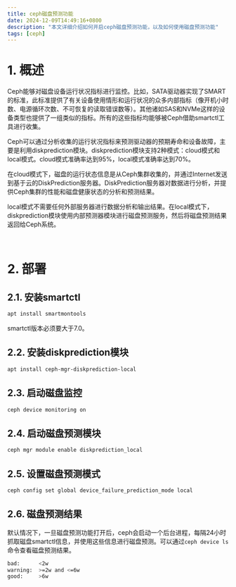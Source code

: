 ```yaml
---
title: ceph磁盘预测功能
date: 2024-12-09T14:49:16+0800
description: "本文详细介绍如何开启ceph磁盘预测功能，以及如何使用磁盘预测功能"
tags: [ceph]
---
```



# 1. 概述
Ceph能够对磁盘设备运行状况指标进行监控。比如，SATA驱动器实现了SMART的标准，此标准提供了有关设备使用情形和运行状况的众多内部指标（像开机小时数、电源循环次数、不可恢复的读取错误数等）。其他诸如SAS和NVMe这样的设备类型也提供了一组类似的指标。所有的这些指标均能够被Ceph借助smartctl工具进行收集。

Ceph可以通过分析收集的运行状况指标来预测驱动器的预期寿命和设备故障，主要是利用diskprediction模块。diskprediction模块支持2种模式：cloud模式和local模式。cloud模式准确率达到95%，local模式准确率达到70%。

在cloud模式下，磁盘的运行状态信息是从Ceph集群收集的，并通过Internet发送到基于云的DiskPrediction服务器。DiskPrediction服务器对数据进行分析，并提供Ceph集群的性能和磁盘健康状态的分析和预测结果。

local模式不需要任何外部服务器进行数据分析和输出结果。在local模式下，diskprediction模块使用内部预测器模块进行磁盘预测服务，然后将磁盘预测结果返回给Ceph系统。

&nbsp;
&nbsp;

# 2. 部署
## 2.1. 安装smartctl
```bash
apt install smartmontools
```
smartctl版本必须要大于7.0。

## 2.2. 安装diskprediction模块
```bash
apt install ceph-mgr-diskprediction-local
```

## 2.3. 启动磁盘监控
```bash
ceph device monitoring on
```

## 2.4. 启动磁盘预测模块
```bash
ceph mgr module enable diskprediction_local
```

## 2.5. 设置磁盘预测模式
```bash
ceph config set global device_failure_prediction_mode local
```

## 2.6. 磁盘预测结果
默认情况下，一旦磁盘预测功能打开后，ceph会启动一个后台进程，每隔24小时抓取磁盘smartctl信息，并使用这些信息进行磁盘预测。可以通过`ceph device ls`命令查看磁盘预测结果。
```bash
bad:      <2w
warning:  >=2w and <=6w
good:     >6w
```
